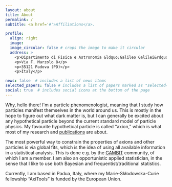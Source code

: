 ```yaml
---
layout: about
title: About
permalink: /
subtitle: <a href='#'>Affiliations</a>.

profile:
  align: right
  image:
  image_circular: false # crops the image to make it circular
  address: >
    <p>Dipartimento di Fisica e Astronomia &ldquo;Galileo Galilei&rdquo;</p>
    <p>Via F. Marzolo 8</p>
    <p>35121 Padova (PD)</p>
    <p>Italy</p>

news: false  # includes a list of news items
selected_papers: false # includes a list of papers marked as "selected={true}"
social: true  # includes social icons at the bottom of the page
---
```


Why, hello there!
I'm a particle phenomenologist, meaning that I study how particles manifest themselves in the world around us.
This is mostly in the hope to figure out what dark matter is, but I can generally be excited about any hypothetical particle beyond the current standard model of particle physics.
My favourite hypothetical particle is called &ldquo;axion,&rdquo; which is what most of my research and [publications](/publications/) are about.

The most powerful way to constrain the properties of axions and other particles is via global fits, which is the idea of using all available information in a statistical analysis.
This is done e.g. by the [GAMBIT](https://gambit.hepforge.org/) community, of which I am a member.
I am also an opportunistic applied statistician, in the sense that I like to use both Bayesian and frequentist/traditional statistics.

Currently, I am based in Padua, Italy, where my Marie-Sk&#322;odowska-Curie fellowship &ldquo;AxiTools&rdquo; is funded by the European Union.
